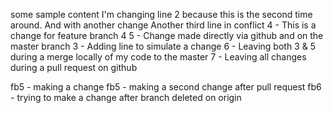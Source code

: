 some sample content
I'm changing line 2 because this is the second time around. And with another change
Another third line in conflict
4 - This is a change for feature branch 4
5 - Change made directly via github and on the master branch
3 - Adding line to simulate a change
6 - Leaving both 3 & 5 during a merge locally of my code to the master
7 - Leaving all changes during a pull request on github

fb5 - making a change
fb5 - making a second change after pull request
fb6 - trying to make a change after branch deleted on origin
